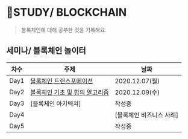 # 📓STUDY/ BLOCKCHAIN
> 블록체인에 대해 공부한 것을 기록해요.  
  
  
  
## 세미나/ 블록체인 놀이터


|차수|주제|날짜|
|------|---|---|
|Day1|[블록체인 트랜스포메이션](https://github.com/Juhee-Jeong-SW/blockchain-learning/blob/main/%5B%EC%84%B8%EB%AF%B8%EB%82%98%5D%20%EB%B8%94%EB%A1%9D%EC%B2%B4%EC%9D%B8%20%EB%86%80%EC%9D%B4%ED%84%B0/%5BDay1%5D%20%EB%B8%94%EB%A1%9D%EC%B2%B4%EC%9D%B8%20%ED%8A%B8%EB%A0%8C%EC%8A%A4%ED%8F%AC%EB%A9%94%EC%9D%B4%EC%85%98.md)| 2020.12.07(월) |
|Day2|[블록체인 기초 및 합의 알고리즘](https://github.com/Juhee-Jeong-SW/blockchain-learning/blob/main/%5B%EC%84%B8%EB%AF%B8%EB%82%98%5D%20%EB%B8%94%EB%A1%9D%EC%B2%B4%EC%9D%B8%20%EB%86%80%EC%9D%B4%ED%84%B0/%5BDay2%5D%20%EB%B8%94%EB%A1%9D%EC%B2%B4%EC%9D%B8%20%EA%B8%B0%EC%B4%88%20%EB%B0%8F%20%ED%95%A9%EC%9D%98%20%EC%95%8C%EA%B3%A0%EB%A6%AC%EC%A6%98.md)| 2020.12.09(수) |
|Day3|[블록체인 아키텍쳐]|작성중| 2020.12.11 (금) |
|Day4||[블록체인 비즈니스 사례]| 2020.12.15 (화) |
|Day5||작성중| 2020.12.17 (목) |
